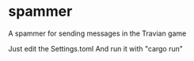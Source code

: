 # spammer
A spammer for sending messages in the Travian game

Just edit the Settings.toml
And run it with "cargo run"
